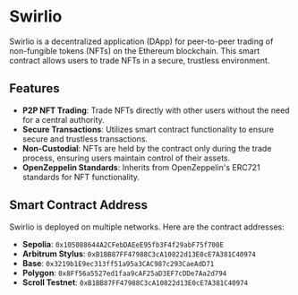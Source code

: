 # Swirlio

Swirlio is a decentralized application (DApp) for peer-to-peer trading of non-fungible tokens (NFTs) on the Ethereum blockchain. This smart contract allows users to trade NFTs in a secure, trustless environment.

## Features

- **P2P NFT Trading**: Trade NFTs directly with other users without the need for a central authority.
- **Secure Transactions**: Utilizes smart contract functionality to ensure secure and trustless transactions.
- **Non-Custodial**: NFTs are held by the contract only during the trade process, ensuring users maintain control of their assets.
- **OpenZeppelin Standards**: Inherits from OpenZeppelin's ERC721 standards for NFT functionality.

## Smart Contract Address

Swirlio is deployed on multiple networks. Here are the contract addresses:

- **Sepolia**: `0x105088644A2CFebDAEeE95fb3F4f29abF75f700E`
- **Arbitrum Stylus**: `0xB1BB87FF47988C3cA10822d13E0cE7A381C40974`
- **Base**: `0x3219b1E9ec313ff51a95a3CAC987c293CaeAdD71`
- **Polygon**: `0x8Ff56a5527ed1faa9cAF25aD3EF7cDDe7Aa2d794`
- **Scroll Testnet**: `0xB1BB87FF47988C3cA10822d13E0cE7A381C40974`
